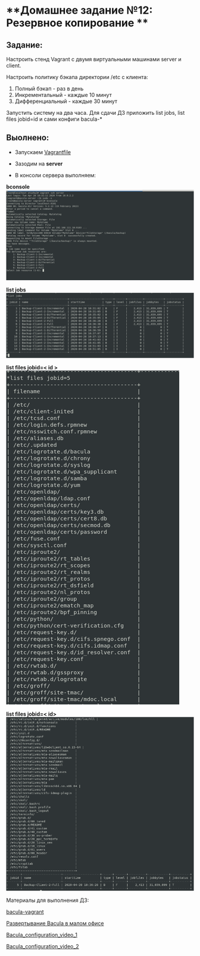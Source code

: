 # **Домашнее задание №12: Резервное копирование **



## **Задание:**

Настроить стенд Vagrant с двумя виртуальными машинами server и client.

Настроить политику бэкапа директории /etc с клиента:
1) Полный бэкап - раз в день
2) Инкрементальный - каждые 10 минут
3) Дифференциальный - каждые 30 минут

Запустить систему на два часа. Для сдачи ДЗ приложить list jobs, list files jobid=id
и сами конфиги bacula-*




## **Выолнено:**

-  Запускаем [Vagrantfile](./Vagrantfile)

-  Зазодим на **server**

-  В консоли сервера выполняем:

**bconsole**
![bconsole](./screens/Screen_1.png)


**list jobs**
![list jobs](./screens/Screen_2.png)

**list files jobid=< id >**
![list files jobid=id](./screens/Screen_3.png)

**list files jobid=< id>**
![list files jobid=id](./screens/Screen_4.png)


Материалы для выполнения ДЗ:

[bacula-vagrant](https://github.com/haf/vagrant-bacula)

[Развертывание Bacula в малом офисе](https://antiskleroz.pp.ua/it/bacula)

[Bacula_configuration_video_1](https://www.youtube.com/watch?v=yNqRukupEXA)

[Bacula_configuration_video_2](https://www.youtube.com/watch?v=xbWB-bmT53Q&t=345s)

